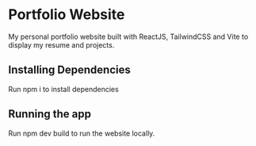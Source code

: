 # Portfolio Website

My personal portfolio website built with ReactJS, TailwindCSS and Vite to display my resume and projects.

## Installing Dependencies

Run npm i to install dependencies

## Running the app

Run npm dev build to run the website locally.
